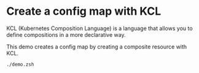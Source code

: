 # Create a config map with KCL

KCL (Kubernetes Composition Language) is a language that allows you to define compositions in a more declarative way.

This demo creates a config map by creating a composite resource with KCL.

```shell
./demo.zsh
```

